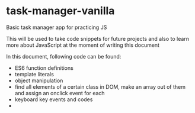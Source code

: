# task-manager-vanilla
Basic task manager app for practicing JS

This will be used to take code snippets for future projects and also to learn more about JavaScript at the moment of writing this document

In this document, following code can be found:
* ES6 function definitions
* template literals
* object manipulation
* find all elements of a certain class in DOM, make an array out of them and assign an onclick event for each
* keyboard key events and codes
* 